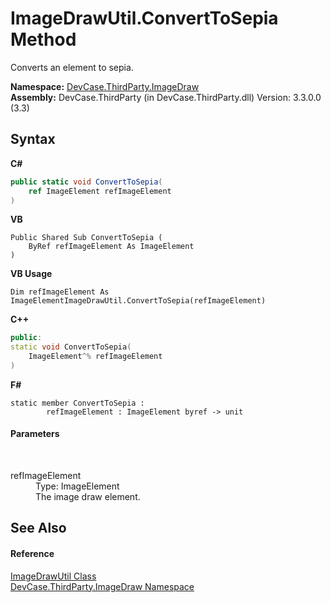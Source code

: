 # ImageDrawUtil.ConvertToSepia Method 
 

Converts an element to sepia.

**Namespace:**&nbsp;<a href="N_DevCase_ThirdParty_ImageDraw">DevCase.ThirdParty.ImageDraw</a><br />**Assembly:**&nbsp;DevCase.ThirdParty (in DevCase.ThirdParty.dll) Version: 3.3.0.0 (3.3)

## Syntax

**C#**<br />
``` C#
public static void ConvertToSepia(
	ref ImageElement refImageElement
)
```

**VB**<br />
``` VB
Public Shared Sub ConvertToSepia ( 
	ByRef refImageElement As ImageElement
)
```

**VB Usage**<br />
``` VB Usage
Dim refImageElement As ImageElementImageDrawUtil.ConvertToSepia(refImageElement)
```

**C++**<br />
``` C++
public:
static void ConvertToSepia(
	ImageElement^% refImageElement
)
```

**F#**<br />
``` F#
static member ConvertToSepia : 
        refImageElement : ImageElement byref -> unit 

```


#### Parameters
&nbsp;<dl><dt>refImageElement</dt><dd>Type: ImageElement<br />The image draw element.</dd></dl>

## See Also


#### Reference
<a href="T_DevCase_ThirdParty_ImageDraw_ImageDrawUtil">ImageDrawUtil Class</a><br /><a href="N_DevCase_ThirdParty_ImageDraw">DevCase.ThirdParty.ImageDraw Namespace</a><br />